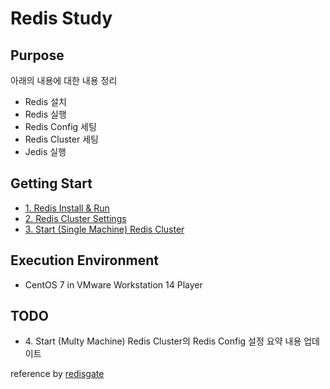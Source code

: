 # Redis Study

## Purpose

아래의 내용에 대한 내용 정리

- Redis 설치
- Redis 실행
- Redis Config 세팅
- Redis Cluster 세팅
- Jedis 실행

## Getting Start

- [1. Redis Install & Run](https://github.com/seong954t/RedisStudy/tree/master/1.%20Redis%20Install%20&%20Run)
- [2. Redis Cluster Settings](https://github.com/seong954t/RedisStudy/tree/master/2.%20Redis%20Cluster%20Settings)
- [3. Start (Single Machine) Redis Cluster](https://github.com/seong954t/RedisStudy/tree/master/3.%20Start%20(Single%20Machine)%20Redis%20Cluster)

## Execution Environment

- CentOS 7 in VMware Workstation 14 Player

## TODO

- 4\. Start (Multy Machine) Redis Cluster의 Redis Config 설정 요약 내용 업데이트

reference by [redisgate](http://redisgate.kr/redis/introduction/redis_intro.php)